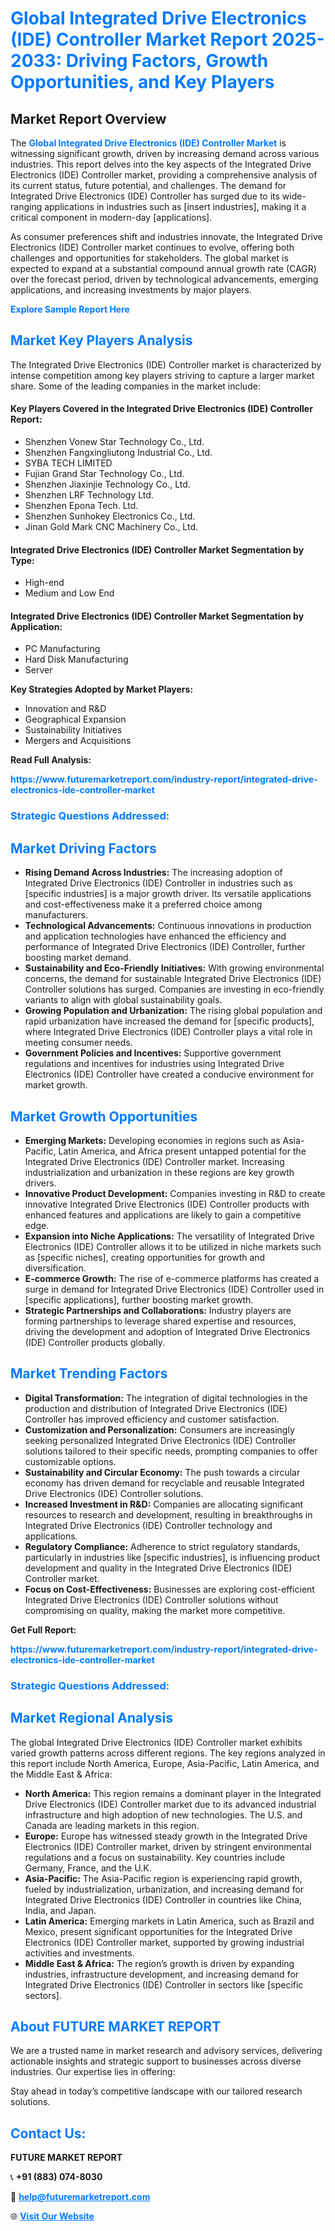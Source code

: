 <h1 style="color: #007BFF;">Global Integrated Drive Electronics (IDE) Controller Market Report 2025-2033: Driving Factors, Growth Opportunities, and Key Players</h1>

<section id="overview">
<h2>Market Report Overview</h2>
<p>The <a href="https://www.futuremarketreport.com/industry-report/integrated-drive-electronics-ide-controller-market" style="color: #007BFF; text-decoration: none;"><strong>Global Integrated Drive Electronics (IDE) Controller Market</strong></a> is witnessing significant growth, driven by increasing demand across various industries. This report delves into the key aspects of the Integrated Drive Electronics (IDE) Controller market, providing a comprehensive analysis of its current status, future potential, and challenges. The demand for Integrated Drive Electronics (IDE) Controller has surged due to its wide-ranging applications in industries such as [insert industries], making it a critical component in modern-day [applications].</p>
<p>As consumer preferences shift and industries innovate, the Integrated Drive Electronics (IDE) Controller market continues to evolve, offering both challenges and opportunities for stakeholders. The global market is expected to expand at a substantial compound annual growth rate (CAGR) over the forecast period, driven by technological advancements, emerging applications, and increasing investments by major players.</p>
</section>

<section id="overview">
<p><a href="https://www.futuremarketreport.com/request-sample/reportId=81812" style="color: #007BFF; text-decoration: none;"><strong>Explore Sample Report Here</strong></a></p>
</section>

<section id="key-players">
<h2 style="color: #007BFF;">Market Key Players Analysis</h2>
<p>The Integrated Drive Electronics (IDE) Controller market is characterized by intense competition among key players striving to capture a larger market share. Some of the leading companies in the market include:</p>
<h4>Key Players Covered in the Integrated Drive Electronics (IDE) Controller Report:</h4>
<ul><li>Shenzhen Vonew Star Technology Co., Ltd.</li><li>Shenzhen Fangxingliutong Industrial Co., Ltd.</li><li>SYBA TECH LIMITED</li><li>Fujian Grand Star Technology Co., Ltd.</li><li>Shenzhen Jiaxinjie Technology Co., Ltd.</li><li>Shenzhen LRF Technology Ltd.</li><li>Shenzhen Epona Tech. Ltd.</li><li>Shenzhen Sunhokey Electronics Co., Ltd.</li><li>Jinan Gold Mark CNC Machinery Co., Ltd.</li></ul>
<h4>Integrated Drive Electronics (IDE) Controller Market Segmentation by Type:</h4>
<ul><li>High-end</li><li>Medium and Low End</li></ul>

<h4>Integrated Drive Electronics (IDE) Controller Market Segmentation by Application:</h4>
<ul><li>PC Manufacturing</li><li>Hard Disk Manufacturing</li><li>Server</li></ul>
<p><strong>Key Strategies Adopted by Market Players:</strong></p>
<ul>
<li>Innovation and R&D</li>
<li>Geographical Expansion</li>
<li>Sustainability Initiatives</li>
<li>Mergers and Acquisitions</li>
</ul>
</section>

<section>
<p><strong>Read Full Analysis: </strong></p><a href="https://www.futuremarketreport.com/industry-report/integrated-drive-electronics-ide-controller-market" style="color: #007BFF; text-decoration: none;"><strong>https://www.futuremarketreport.com/industry-report/integrated-drive-electronics-ide-controller-market</strong></a>
<h3 style="color: #007BFF;">Strategic Questions Addressed:</h3>
</section>

<section id="driving-factors">
<h2 style="color: #007BFF;">Market Driving Factors</h2>
<ul>
<li><strong>Rising Demand Across Industries:</strong> The increasing adoption of Integrated Drive Electronics (IDE) Controller in industries such as [specific industries] is a major growth driver. Its versatile applications and cost-effectiveness make it a preferred choice among manufacturers.</li>
<li><strong>Technological Advancements:</strong> Continuous innovations in production and application technologies have enhanced the efficiency and performance of Integrated Drive Electronics (IDE) Controller, further boosting market demand.</li>
<li><strong>Sustainability and Eco-Friendly Initiatives:</strong> With growing environmental concerns, the demand for sustainable Integrated Drive Electronics (IDE) Controller solutions has surged. Companies are investing in eco-friendly variants to align with global sustainability goals.</li>
<li><strong>Growing Population and Urbanization:</strong> The rising global population and rapid urbanization have increased the demand for [specific products], where Integrated Drive Electronics (IDE) Controller plays a vital role in meeting consumer needs.</li>
<li><strong>Government Policies and Incentives:</strong> Supportive government regulations and incentives for industries using Integrated Drive Electronics (IDE) Controller have created a conducive environment for market growth.</li>
</ul>
</section>

<section id="growth-opportunities">
<h2 style="color: #007BFF;">Market Growth Opportunities</h2>
<ul>
<li><strong>Emerging Markets:</strong> Developing economies in regions such as Asia-Pacific, Latin America, and Africa present untapped potential for the Integrated Drive Electronics (IDE) Controller market. Increasing industrialization and urbanization in these regions are key growth drivers.</li>
<li><strong>Innovative Product Development:</strong> Companies investing in R&D to create innovative Integrated Drive Electronics (IDE) Controller products with enhanced features and applications are likely to gain a competitive edge.</li>
<li><strong>Expansion into Niche Applications:</strong> The versatility of Integrated Drive Electronics (IDE) Controller allows it to be utilized in niche markets such as [specific niches], creating opportunities for growth and diversification.</li>
<li><strong>E-commerce Growth:</strong> The rise of e-commerce platforms has created a surge in demand for Integrated Drive Electronics (IDE) Controller used in [specific applications], further boosting market growth.</li>
<li><strong>Strategic Partnerships and Collaborations:</strong> Industry players are forming partnerships to leverage shared expertise and resources, driving the development and adoption of Integrated Drive Electronics (IDE) Controller products globally.</li>
</ul>
</section>

<section id="trending-factors">
<h2 style="color: #007BFF;">Market Trending Factors</h2>
<ul>
<li><strong>Digital Transformation:</strong> The integration of digital technologies in the production and distribution of Integrated Drive Electronics (IDE) Controller has improved efficiency and customer satisfaction.</li>
<li><strong>Customization and Personalization:</strong> Consumers are increasingly seeking personalized Integrated Drive Electronics (IDE) Controller solutions tailored to their specific needs, prompting companies to offer customizable options.</li>
<li><strong>Sustainability and Circular Economy:</strong> The push towards a circular economy has driven demand for recyclable and reusable Integrated Drive Electronics (IDE) Controller solutions.</li>
<li><strong>Increased Investment in R&D:</strong> Companies are allocating significant resources to research and development, resulting in breakthroughs in Integrated Drive Electronics (IDE) Controller technology and applications.</li>
<li><strong>Regulatory Compliance:</strong> Adherence to strict regulatory standards, particularly in industries like [specific industries], is influencing product development and quality in the Integrated Drive Electronics (IDE) Controller market.</li>
<li><strong>Focus on Cost-Effectiveness:</strong> Businesses are exploring cost-efficient Integrated Drive Electronics (IDE) Controller solutions without compromising on quality, making the market more competitive.</li>
</ul>
</section>

<section>
<p><strong>Get Full Report: </strong></p><a href="https://www.futuremarketreport.com/industry-report/integrated-drive-electronics-ide-controller-market" style="color: #007BFF; text-decoration: none;"><strong>https://www.futuremarketreport.com/industry-report/integrated-drive-electronics-ide-controller-market</strong></a>
<h3 style="color: #007BFF;">Strategic Questions Addressed:</h3>
</section>


<section id="regional-analysis">
<h2 style="color: #007BFF;">Market Regional Analysis</h2>
<p>The global Integrated Drive Electronics (IDE) Controller market exhibits varied growth patterns across different regions. The key regions analyzed in this report include North America, Europe, Asia-Pacific, Latin America, and the Middle East & Africa:</p>
<ul>
<li><strong>North America:</strong> This region remains a dominant player in the Integrated Drive Electronics (IDE) Controller market due to its advanced industrial infrastructure and high adoption of new technologies. The U.S. and Canada are leading markets in this region.</li>
<li><strong>Europe:</strong> Europe has witnessed steady growth in the Integrated Drive Electronics (IDE) Controller market, driven by stringent environmental regulations and a focus on sustainability. Key countries include Germany, France, and the U.K.</li>
<li><strong>Asia-Pacific:</strong> The Asia-Pacific region is experiencing rapid growth, fueled by industrialization, urbanization, and increasing demand for Integrated Drive Electronics (IDE) Controller in countries like China, India, and Japan.</li>
<li><strong>Latin America:</strong> Emerging markets in Latin America, such as Brazil and Mexico, present significant opportunities for the Integrated Drive Electronics (IDE) Controller market, supported by growing industrial activities and investments.</li>
<li><strong>Middle East & Africa:</strong> The region’s growth is driven by expanding industries, infrastructure development, and increasing demand for Integrated Drive Electronics (IDE) Controller in sectors like [specific sectors].</li>
</ul>
</section>

<footer>
<h2 style="color: #007BFF;">About FUTURE MARKET REPORT</h2>
<p>We are a trusted name in market research and advisory services, delivering actionable insights and strategic support to businesses across diverse industries. Our expertise lies in offering:</p>

<p>Stay ahead in today’s competitive landscape with our tailored research solutions.</p>

<h2 style="color: #007BFF;">Contact Us:</h2>
<p><strong>FUTURE MARKET REPORT</strong></p>
<p>📞 <strong>+91 (883) 074-8030</strong></p>
<p>📧 <strong><a href="mailto:help@futuremarketreport.com" style="color: #007BFF;">help@futuremarketreport.com</a></strong></p>
<p>🌐 <strong><a href="https://www.futuremarketreport.com/" style="color: #007BFF;">Visit Our Website</a></strong></p>
</footer>